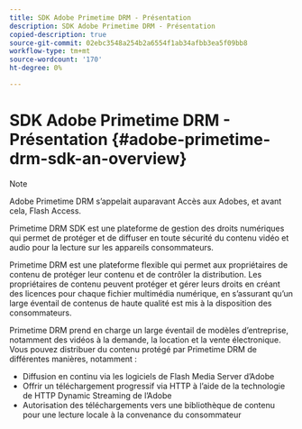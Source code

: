 ```yaml
---
title: SDK Adobe Primetime DRM - Présentation
description: SDK Adobe Primetime DRM - Présentation
copied-description: true
source-git-commit: 02ebc3548a254b2a6554f1ab34afbb3ea5f09bb8
workflow-type: tm+mt
source-wordcount: '170'
ht-degree: 0%

---
```


# SDK Adobe Primetime DRM - Présentation {#adobe-primetime-drm-sdk-an-overview}

>[!NOTE]
>
>Adobe Primetime DRM s’appelait auparavant Accès aux Adobes, et avant cela, Flash Access.

Primetime DRM SDK est une plateforme de gestion des droits numériques qui permet de protéger et de diffuser en toute sécurité du contenu vidéo et audio pour la lecture sur les appareils consommateurs.

Primetime DRM est une plateforme flexible qui permet aux propriétaires de contenu de protéger leur contenu et de contrôler la distribution. Les propriétaires de contenu peuvent protéger et gérer leurs droits en créant des licences pour chaque fichier multimédia numérique, en s’assurant qu’un large éventail de contenus de haute qualité est mis à la disposition des consommateurs.

Primetime DRM prend en charge un large éventail de modèles d’entreprise, notamment des vidéos à la demande, la location et la vente électronique. Vous pouvez distribuer du contenu protégé par Primetime DRM de différentes manières, notamment :

* Diffusion en continu via les logiciels de Flash Media Server d’Adobe
* Offrir un téléchargement progressif via HTTP à l’aide de la technologie de HTTP Dynamic Streaming de l’Adobe
* Autorisation des téléchargements vers une bibliothèque de contenu pour une lecture locale à la convenance du consommateur
